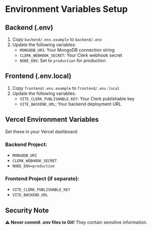 # Environment Variables Setup

## Backend (.env)
1. Copy `backend/.env.example` to `backend/.env`
2. Update the following variables:
   - `MONGODB_URI`: Your MongoDB connection string
   - `CLERK_WEBHOOK_SECRET`: Your Clerk webhook secret
   - `NODE_ENV`: Set to `production` for production

## Frontend (.env.local)
1. Copy `frontend/.env.example` to `frontend/.env.local`
2. Update the following variables:
   - `VITE_CLERK_PUBLISHABLE_KEY`: Your Clerk publishable key
   - `VITE_BACKEND_URL`: Your backend deployment URL

## Vercel Environment Variables
Set these in your Vercel dashboard:

### Backend Project:
- `MONGODB_URI`
- `CLERK_WEBHOOK_SECRET`
- `NODE_ENV=production`

### Frontend Project (if separate):
- `VITE_CLERK_PUBLISHABLE_KEY`
- `VITE_BACKEND_URL`

## Security Note
⚠️ **Never commit .env files to Git!** They contain sensitive information.
